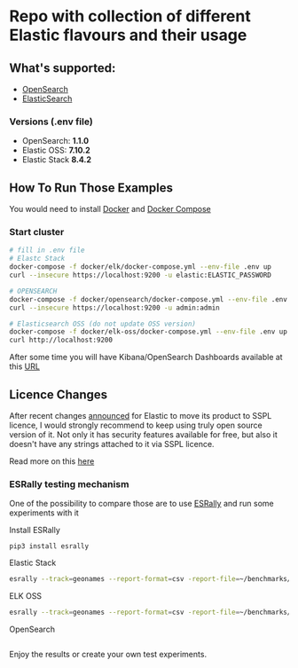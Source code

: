 # Repo with collection of different Elastic flavours and their usage

## What's supported:

- [OpenSearch](https://opensearch.org)
- [ElasticSearch](https://www.elastic.co)

### Versions (.env file)
- OpenSearch: **1.1.0**
- Elastic OSS: **7.10.2**
- Elastic Stack **8.4.2**


## How To Run Those Examples

You would need to install [Docker](https://docs.docker.com/install/) and [Docker Compose](https://docs.docker.com/compose/install/)

### Start cluster 

```sh
# fill in .env file
# Elastc Stack
docker-compose -f docker/elk/docker-compose.yml --env-file .env up
curl --insecure https://localhost:9200 -u elastic:ELASTIC_PASSWORD

# OPENSEARCH
docker-compose -f docker/opensearch/docker-compose.yml --env-file .env up
curl --insecure https://localhost:9200 -u admin:admin

# Elasticsearch OSS (do not update OSS version)
docker-compose -f docker/elk-oss/docker-compose.yml --env-file .env up
curl http://localhost:9200 

```

After some time you will have Kibana/OpenSearch Dashboards available at this [URL](http://localhost:5601/)

## Licence Changes

After recent changes [announced](https://www.elastic.co/blog/licensing-change) for Elastic to move its product to SSPL licence, I would strongly recommend to keep using truly open source version of it.
Not only it has security features available for free, but also it doesn't have any strings attached to it via SSPL licence.

Read more on this [here](https://anonymoushash.vmbrasseur.com/2021/01/14/elasticsearch-and-kibana-are-now-business-risks)

### ESRally testing mechanism

One of the possibility to compare those are to use [ESRally](https://github.com/elastic/rally) and run some experiments with it

Install ESRally
```
pip3 install esrally
```

Elastic Stack
```sh
esrally --track=geonames --report-format=csv -report-file=~/benchmarks/result.csv --target-hosts=http://localhost:9200,http://localhost:9201 --pipeline=benchmark-only --client-options="use_ssl:false,basic_auth_user:'admin',basic_auth_password:'admin'"
```

ELK OSS
```sh
esrally --track=geonames --report-format=csv -report-file=~/benchmarks/result.csv --target-hosts=http://localhost:9200,http://localhost:9201 --pipeline=benchmark-only
```

OpenSearch
```sh

```

Enjoy the results or create your own test experiments.
